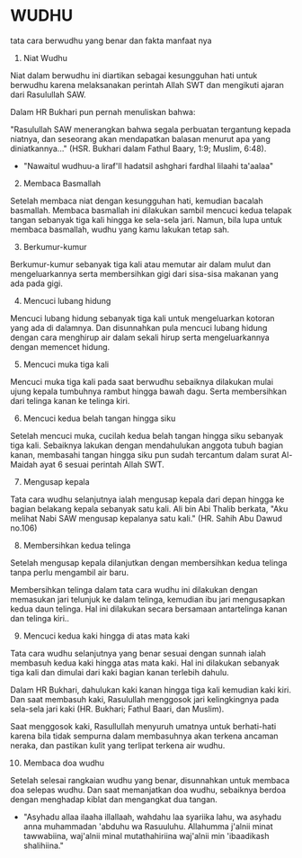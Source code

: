 # WUDHU
tata cara berwudhu yang benar dan fakta manfaat nya

1. Niat Wudhu

Niat dalam berwudhu ini diartikan sebagai kesungguhan hati untuk berwudhu karena melaksanakan perintah Allah SWT dan mengikuti ajaran dari Rasulullah SAW.

Dalam HR Bukhari pun pernah menuliskan bahwa:

"Rasulullah SAW menerangkan bahwa segala perbuatan tergantung kepada niatnya, dan seseorang akan mendapatkan balasan menurut apa yang diniatkannya..." (HSR. Bukhari dalam Fathul Baary, 1:9; Muslim, 6:48).

- "Nawaitul wudhuu-a liraf'll hadatsil ashghari fardhal lilaahi ta'aalaa"

2. Membaca Basmallah

Setelah membaca niat dengan kesungguhan hati, kemudian bacalah basmallah. Membaca basmallah ini dilakukan sambil mencuci kedua telapak tangan sebanyak tiga kali hingga ke sela-sela jari. Namun, bila lupa untuk membaca basmallah, wudhu yang kamu lakukan tetap sah.

3. Berkumur-kumur

Berkumur-kumur sebanyak tiga kali atau memutar air dalam mulut dan mengeluarkannya serta membersihkan gigi dari sisa-sisa makanan yang ada pada gigi.

4. Mencuci lubang hidung

Mencuci lubang hidung sebanyak tiga kali untuk mengeluarkan kotoran yang ada di dalamnya. Dan disunnahkan pula mencuci lubang hidung dengan cara menghirup air dalam sekali hirup serta mengeluarkannya dengan memencet hidung.

5. Mencuci muka tiga kali

Mencuci muka tiga kali pada saat berwudhu sebaiknya dilakukan mulai ujung kepala tumbuhnya rambut hingga bawah dagu. Serta membersihkan dari telinga kanan ke telinga kiri.


6. Mencuci kedua belah tangan hingga siku

Setelah mencuci muka, cucilah kedua belah tangan hingga siku sebanyak tiga kali. Sebaiknya lakukan dengan mendahulukan anggota tubuh bagian kanan, membasahi tangan hingga siku pun sudah tercantum dalam surat Al- Maidah ayat 6 sesuai perintah Allah SWT.

7. Mengusap kepala

Tata cara wudhu selanjutnya ialah mengusap kepala dari depan hingga ke bagian belakang kepala sebanyak satu kali. Ali bin Abi Thalib berkata, "Aku melihat Nabi SAW mengusap kepalanya satu kali." (HR. Sahih Abu Dawud no.106)


8. Membersihkan kedua telinga

Setelah mengusap kepala dilanjutkan dengan membersihkan kedua telinga tanpa perlu mengambil air baru.

Membersihkan telinga dalam tata cara wudhu ini dilakukan dengan memasukan jari telunjuk ke dalam telinga, kemudian ibu jari mengusapkan kedua daun telinga. Hal ini dilakukan secara bersamaan antartelinga kanan dan telinga kiri..


9. Mencuci kedua kaki hingga di atas mata kaki

Tata cara wudhu selanjutnya yang benar sesuai dengan sunnah ialah membasuh kedua kaki hingga atas mata kaki. Hal ini dilakukan sebanyak tiga kali dan dimulai dari kaki bagian kanan terlebih dahulu.

Dalam HR Bukhari, dahulukan kaki kanan hingga tiga kali kemudian kaki kiri. Dan saat membasuh kaki, Rasulullah menggosok jari kelingkingnya pada sela-sela jari kaki (HR. Bukhari; Fathul Baari, dan Muslim).

Saat menggosok kaki, Rasullullah menyuruh umatnya untuk berhati-hati karena bila tidak sempurna dalam membasuhnya akan terkena ancaman neraka, dan pastikan kulit yang terlipat terkena air wudhu.


10. Membaca doa wudhu

Setelah selesai rangkaian wudhu yang benar, disunnahkan untuk membaca doa selepas wudhu. Dan saat memanjatkan doa wudhu, sebaiknya berdoa dengan menghadap kiblat dan mengangkat dua tangan.

- "Asyhadu allaa ilaaha illallaah, wahdahu laa syariika lahu, wa asyhadu anna muhammadan 'abduhu wa Rasuuluhu. Allahumma j'alnii minat tawwabiina, waj'alnii minal mutathahiriina waj'alnii min 'ibaadikash shalihiina."
